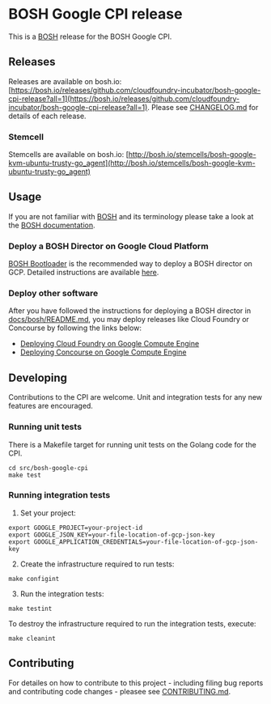 # BOSH Google CPI release

This is a [BOSH](http://bosh.io/) release for the BOSH Google CPI.

## Releases
Releases are available on bosh.io: [https://bosh.io/releases/github.com/cloudfoundry-incubator/bosh-google-cpi-release?all=1](https://bosh.io/releases/github.com/cloudfoundry-incubator/bosh-google-cpi-release?all=1). Please see [CHANGELOG.md] for details of each release.

### Stemcell
Stemcells are available on bosh.io: [http://bosh.io/stemcells/bosh-google-kvm-ubuntu-trusty-go_agent](http://bosh.io/stemcells/bosh-google-kvm-ubuntu-trusty-go_agent)

## Usage
If you are not familiar with [BOSH](http://bosh.io/) and its terminology please take a look at the [BOSH documentation](http://bosh.io/docs).

### Deploy a BOSH Director on Google Cloud Platform
[BOSH Bootloader](https://github.com/cloudfoundry/bosh-bootloader) is the recommended way to deploy a BOSH director on GCP. Detailed instructions are available [here](https://github.com/cloudfoundry/bosh-bootloader/blob/master/docs/getting-started-gcp.md).

### Deploy other software
After you have followed the instructions for deploying a BOSH director in [docs/bosh/README.md](docs/bosh/README.md), you may deploy releases like Cloud Foundry or Concourse by following the links below:

* [Deploying Cloud Foundry on Google Compute Engine](https://github.com/cloudfoundry-incubator/bosh-google-cpi-release/blob/master/docs/cloudfoundry)
* [Deploying Concourse on Google Compute Engine](https://github.com/cloudfoundry-incubator/bosh-google-cpi-release/blob/master/docs/concourse)

## Developing
Contributions to the CPI are welcome. Unit and integration tests for any new features are encouraged.

### Running unit tests

There is a Makefile target for running unit tests on the Golang code for the
CPI.

```
cd src/bosh-google-cpi
make test
```

### Running integration tests
1. Set your project:

  ```
  export GOOGLE_PROJECT=your-project-id
  export GOOGLE_JSON_KEY=your-file-location-of-gcp-json-key
  export GOOGLE_APPLICATION_CREDENTIALS=your-file-location-of-gcp-json-key
  ```

2. Create the infrastructure required to run tests:

  ```
  make configint
  ```

3. Run the integration tests:

  ```
  make testint
  ```

To destroy the infrastructure required to run the integration tests, execute:

  ```
  make cleanint
  ```

## Contributing
For detailes on how to contribute to this project - including filing bug reports and contributing code changes - pleasee see [CONTRIBUTING.md].

[CHANGELOG.md]: CHANGELOG.md
[CONTRIBUTING.md]: CONTRIBUTING.md

